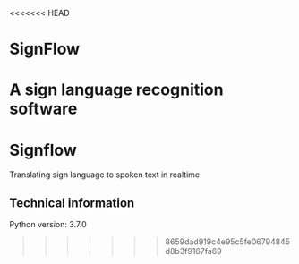 <<<<<<< HEAD
# SignFlow
A sign language recognition software
=======
# Signflow
Translating sign language to spoken text in realtime
## Technical information
Python version: 3.7.0

>>>>>>> 8659dad919c4e95c5fe06794845d8b3f9167fa69
